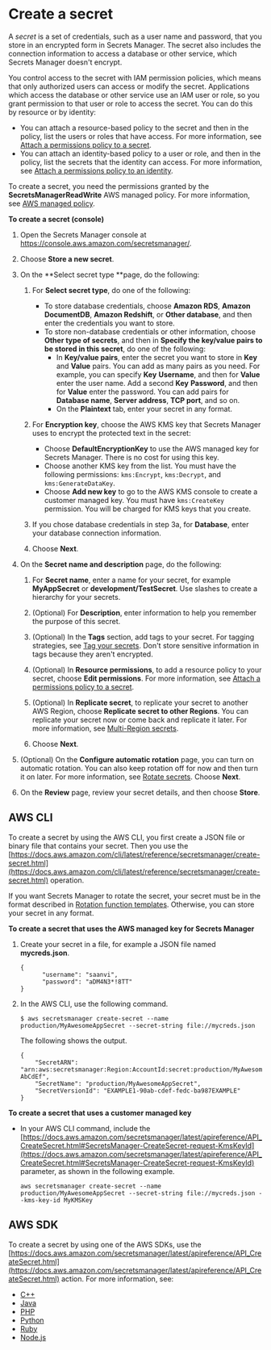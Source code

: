 # Create a secret<a name="manage_create-basic-secret"></a>

A *secret* is a set of credentials, such as a user name and password, that you store in an encrypted form in Secrets Manager\. The secret also includes the connection information to access a database or other service, which Secrets Manager doesn't encrypt\.

You control access to the secret with IAM permission policies, which means that only authorized users can access or modify the secret\. Applications which access the database or other service use an IAM user or role, so you grant permission to that user or role to access the secret\. You can do this by resource or by identity:
+ You can attach a resource\-based policy to the secret and then in the policy, list the users or roles that have access\. For more information, see [Attach a permissions policy to a secret](auth-and-access_resource-policies.md)\.
+ You can attach an identity\-based policy to a user or role, and then in the policy, list the secrets that the identity can access\. For more information, see [Attach a permissions policy to an identity](auth-and-access_iam-policies.md)\.<a name="proc-create"></a><a name="rds-creds"></a><a name="redshift-creds"></a><a name="DocDB"></a><a name="nonrds-creds"></a><a name="other-creds"></a><a name="manage_create-basic-secret_console"></a><a name="manage_create-basic-secret_console.title"></a>

To create a secret, you need the permissions granted by the **SecretsManagerReadWrite** AWS managed policy\. For more information, see [AWS managed policy](reference_available-policies.md)\.

**To create a secret \(console\)**

1. Open the Secrets Manager console at [https://console\.aws\.amazon\.com/secretsmanager/](https://console.aws.amazon.com/secretsmanager/)\.

1. Choose **Store a new secret**\.

1. On the **Select secret type **page, do the following:

   1. For **Select secret type**, do one of the following:
      + To store database credentials, choose **Amazon RDS**, **Amazon DocumentDB**, **Amazon Redshift**, or **Other database**, and then enter the credentials you want to store\.
      + To store non\-database credentials or other information, choose **Other type of secrets**, and then in **Specify the key/value pairs to be stored in this secret**, do one of the following:
        + In **Key/value pairs**, enter the secret you want to store in **Key** and **Value** pairs\. You can add as many pairs as you need\. For example, you can specify **Key** **Username**, and then for **Value** enter the user name\. Add a second **Key** **Password**, and then for **Value** enter the password\. You can add pairs for **Database name**, **Server address**, **TCP port**, and so on\. 
        + On the **Plaintext** tab, enter your secret in any format\. 

   1. For **Encryption key**, choose the AWS KMS key that Secrets Manager uses to encrypt the protected text in the secret:
      + Choose **DefaultEncryptionKey** to use the AWS managed key for Secrets Manager\. There is no cost for using this key\. 
      + Choose another KMS key from the list\. You must have the following permissions: `kms:Encrypt`, `kms:Decrypt`, and `kms:GenerateDataKey`\.
      + Choose **Add new key** to go to the AWS KMS console to create a customer managed key\. You must have `kms:CreateKey` permission\. You will be charged for KMS keys that you create\. 

   1. If you chose database credentials in step 3a, for **Database**, enter your database connection information\.

   1. Choose **Next**\.

1. On the **Secret name and description** page, do the following:

   1. For **Secret name**, enter a name for your secret, for example **MyAppSecret** or **development/TestSecret**\. Use slashes to create a hierarchy for your secrets\. 

   1. \(Optional\) For **Description**, enter information to help you remember the purpose of this secret\.

   1. \(Optional\) In the **Tags** section, add tags to your secret\. For tagging strategies, see [Tag your secrets](managing-secrets_tagging.md)\. Don't store sensitive information in tags because they aren't encrypted\.

   1. \(Optional\) In **Resource permissions**, to add a resource policy to your secret, choose **Edit permissions**\. For more information, see [Attach a permissions policy to a secret](auth-and-access_resource-policies.md)\.

   1. \(Optional\) In **Replicate secret**, to replicate your secret to another AWS Region, choose **Replicate secret to other Regions**\. You can replicate your secret now or come back and replicate it later\. For more information, see [Multi\-Region secrets](create-manage-multi-region-secrets.md)\.

   1. Choose **Next**\.

1. \(Optional\) On the **Configure automatic rotation** page, you can turn on automatic rotation\. You can also keep rotation off for now and then turn it on later\. For more information, see [Rotate secrets](rotating-secrets.md)\. Choose **Next**\.

1. On the **Review** page, review your secret details, and then choose **Store**\.

## AWS CLI<a name="proc-create-api"></a>

To create a secret by using the AWS CLI, you first create a JSON file or binary file that contains your secret\. Then you use the [https://docs.aws.amazon.com/cli/latest/reference/secretsmanager/create-secret.html](https://docs.aws.amazon.com/cli/latest/reference/secretsmanager/create-secret.html) operation\.

If you want Secrets Manager to rotate the secret, your secret must be in the format described in [Rotation function templates](reference_available-rotation-templates.md)\. Otherwise, you can store your secret in any format\.

**To create a secret that uses the AWS managed key for Secrets Manager**

1. Create your secret in a file, for example a JSON file named **mycreds\.json**\.

   ```
   {
         "username": "saanvi",
         "password": "aDM4N3*!8TT"
   }
   ```

1. In the AWS CLI, use the following command\.

   ```
   $ aws secretsmanager create-secret --name production/MyAwesomeAppSecret --secret-string file://mycreds.json
   ```

   The following shows the output\.

   ```
   {
       "SecretARN": "arn:aws:secretsmanager:Region:AccountId:secret:production/MyAwesomeAppSecret-AbCdEf",
       "SecretName": "production/MyAwesomeAppSecret",
       "SecretVersionId": "EXAMPLE1-90ab-cdef-fedc-ba987EXAMPLE"
   }
   ```

**To create a secret that uses a customer managed key**
+ In your AWS CLI command, include the [https://docs.aws.amazon.com/secretsmanager/latest/apireference/API_CreateSecret.html#SecretsManager-CreateSecret-request-KmsKeyId](https://docs.aws.amazon.com/secretsmanager/latest/apireference/API_CreateSecret.html#SecretsManager-CreateSecret-request-KmsKeyId) parameter, as shown in the following example\.

  ```
  aws secretsmanager create-secret --name production/MyAwesomeAppSecret --secret-string file://mycreds.json --kms-key-id MyKMSKey
  ```

## AWS SDK<a name="manage_create-basic-secret_SDK"></a>

To create a secret by using one of the AWS SDKs, use the [https://docs.aws.amazon.com/secretsmanager/latest/apireference/API_CreateSecret.html](https://docs.aws.amazon.com/secretsmanager/latest/apireference/API_CreateSecret.html) action\. For more information, see:
+ [C\+\+](http://sdk.amazonaws.com/cpp/api/LATEST/namespace_aws_1_1_secrets_manager.html)
+ [Java](https://docs.aws.amazon.com/AWSJavaSDK/latest/javadoc/com/amazonaws/services/secretsmanager/package-summary.html)
+ [PHP](https://docs.aws.amazon.com/aws-sdk-php/v3/api/namespace-Aws.SecretsManager.html)
+ [Python](https://boto3.amazonaws.com/v1/documentation/api/latest/reference/services/secretsmanager.html)
+ [Ruby](https://docs.aws.amazon.com/sdk-for-ruby/v3/api/Aws/SecretsManager.html)
+ [Node\.js](https://docs.aws.amazon.com/AWSJavaScriptSDK/latest/AWS/SecretsManager.html)